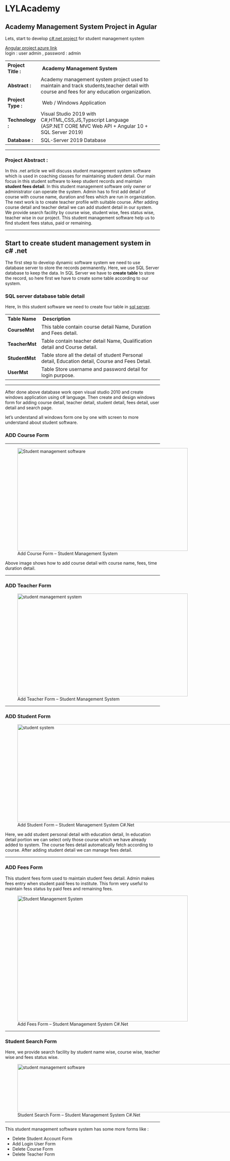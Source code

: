 # LYLAcademy


<div class="entry-content clearfix" style="height: auto !important;">

<h2>Academy Management System Project in Agular</h2>
<p>Lets, start to develop <a href="https://docs.google.com/document/d/1yrtlmIII0MFqdWFSrzLakv9fCF-z7oZgY5Ug_CPLA24/edit" target="_blank" rel="noopener noreferrer">c#.net project</a> for student management system </p>
<p> <a href="https://lylacademy4.azurewebsites.net/">Angular project azure link </a> </br> login :   user admin  ,  password : admin </p>
<table>
<tbody>
<tr>
<th style="text-align: left; width: 21%;">Project Title :</th>
<th style="text-align: left;">&nbsp;Academy Management System</th>
</tr>
<tr>
<td><strong>Abstract :</strong></td>
<td>Academy management system project used to maintain and track students,teacher detail with course and fees for any education organization.</td>
</tr>
<tr>
<td><strong>Project Type :</strong></td>
<td>&nbsp;Web / Windows Application  </td>
</tr>
<tr>
<td><strong>Technology :</strong></td>
<td>Visual Studio 2019 with C#,HTML,CSS,JS,Typscript Language</br> (ASP.NET CORE MVC Web API + Angular 10 + SQL Server 2019)</td>
</tr>
<tr>
<td><strong>Database :</strong></td>
<td>SQL-Server 2019 Database</td>
</tr>
</tbody>
</table>
<hr>
<h3>Project Abstract :</h3>
<p>In this .net article we will discuss student management system software which is used in coaching classes for maintaining student detail. Our main focus in this student software to keep student records and maintain <strong>student&nbsp;fees detail</strong>. In this student management software only owner or administrator can operate the system. Admin has to first add detail of course with course name, duration and fees which are run in organization. The next work is to create teacher profile with suitable course. After adding course detail and teacher detail we can add student detail in our system. We provide search facility by course wise, student wise, fees status wise, teacher wise in our project. This student management software help us to find student fees status, paid or remaining.</p>
<hr>
<h2>Start to create student management system in c# .net</h2>
<p>The first step to develop dynamic software system we need to use database server to store the records permanently. Here, we use SQL Server database to keep the data. In SQL Server we have to <strong>create table</strong> to store the record, so here first we have to create some table according to our system.</p>
<h3>SQL server database table detail</h3>
<p>Here, In this student software we need to create four table in <a href="https://meeraacademy.com/sql/" target="_blank" rel="noopener noreferrer">sql server</a>.</p>
<table>
<tbody>
<tr>
<th style="text-align: left; width: 15%;">Table Name</th>
<th style="text-align: left;">&nbsp;Description</th>
</tr>
<tr>
<td><strong>CourseMst</strong></td>
<td>This table contain course detail Name, Duration and Fees detail.</td>
</tr>
<tr>
<td><strong>TeacherMst</strong></td>
<td>Table contain teacher detail Name, Qualification detail and Course detail.</td>
</tr>
<tr>
<td><strong>StudentMst</strong></td>
<td>Table store all the detail of student Personal detail, Education detail, Course and Fees Detail.</td>
</tr>
<tr>
<td><strong>UserMst</strong></td>
<td>Table Store username and password detail for login purpose.</td>
</tr>
</tbody>
</table>
<hr>
<p>After done above database work open visual studio 2010 and create windows application using c# language. Then create and design windows form for adding course detail, teacher detail, student detail, fees detail, user detail and search page.</p>
<p>let’s understand all windows form one by one with screen to more understand about student software.</p>
<h3>ADD Course Form</h3>
<hr>
<figure id="attachment_6738" aria-describedby="caption-attachment-6738" style="width: 554px" class="wp-caption aligncenter"><img class="size-full wp-image-6738" src="https://meeraacademy.com/wp-content/uploads/2017/08/addcourse.gif" alt="Student management software" width="554" height="335"><figcaption id="caption-attachment-6738" class="wp-caption-text">Add Course Form – Student Management System</figcaption></figure>
<p>Above image shows how to add course detail with course name, fees, time duration detail.</p>
<hr>
<h3>ADD Teacher Form</h3>
<figure id="attachment_6741" aria-describedby="caption-attachment-6741" style="width: 554px" class="wp-caption aligncenter"><img class="size-full wp-image-6741" src="https://meeraacademy.com/wp-content/uploads/2017/08/addteacher.gif" alt="student management system" width="554" height="335"><figcaption id="caption-attachment-6741" class="wp-caption-text">Add Teacher Form – Student Management System</figcaption></figure>
<hr>
<h3>ADD Student Form</h3>
<figure id="attachment_6744" aria-describedby="caption-attachment-6744" style="width: 880px" class="wp-caption aligncenter"><img class="size-full wp-image-6744" src="https://meeraacademy.com/wp-content/uploads/2017/08/addstudent.png" alt="student system" width="880" height="319" srcset="https://meeraacademy.com/wp-content/uploads/2017/08/addstudent.png 880w, https://meeraacademy.com/wp-content/uploads/2017/08/addstudent-300x109.png 300w, https://meeraacademy.com/wp-content/uploads/2017/08/addstudent-768x278.png 768w, https://meeraacademy.com/wp-content/uploads/2017/08/addstudent-500x181.png 500w" sizes="(max-width: 880px) 100vw, 880px"><figcaption id="caption-attachment-6744" class="wp-caption-text">Add Student Form – Student Management System C#.Net</figcaption></figure>
<p>Here, we add student personal detail with education detail, In education detail portion we can select only those course which we have already added to system. The course fees detail automatically fetch according to course. After adding student detail we can manage fees detail.</p>

</div>

<hr>
<h3>ADD Fees Form</h3>
<p>This student fees form used to maintain student fees detail. Admin makes fees entry when student paid fees to institute. This form very useful to maintain fess status by paid fees and remaining fees.</p>
<figure id="attachment_6748" aria-describedby="caption-attachment-6748" style="width: 554px" class="wp-caption aligncenter"><img class="size-full wp-image-6748" src="https://meeraacademy.com/wp-content/uploads/2017/08/addfees.gif" alt="Student Management System" width="554" height="410"><figcaption id="caption-attachment-6748" class="wp-caption-text">Add Fees Form – Student Management System C#.Net</figcaption></figure>
<hr>
<h3>Student Search Form</h3>
<p>Here, we provide search facility by student name wise, course wise, teacher wise and fees status wise.</p>
<figure id="attachment_6750" aria-describedby="caption-attachment-6750" style="width: 792px" class="wp-caption aligncenter"><img class="size-full wp-image-6750" src="https://meeraacademy.com/wp-content/uploads/2017/08/searchpage.png" alt="student management software" width="792" height="157" srcset="https://meeraacademy.com/wp-content/uploads/2017/08/searchpage.png 792w, https://meeraacademy.com/wp-content/uploads/2017/08/searchpage-300x59.png 300w, https://meeraacademy.com/wp-content/uploads/2017/08/searchpage-768x152.png 768w, https://meeraacademy.com/wp-content/uploads/2017/08/searchpage-500x99.png 500w" sizes="(max-width: 792px) 100vw, 792px"><figcaption id="caption-attachment-6750" class="wp-caption-text">Student Search Form – Student Management System C#.Net</figcaption></figure>
<hr>
<p>This student management software system has some more forms like :</p>
<ul>
<li>Delete Student Account Form</li>
<li>Add Login User Form</li>
<li>Delete Course Form</li>
<li>Delete Teacher Form</li>
</ul>

